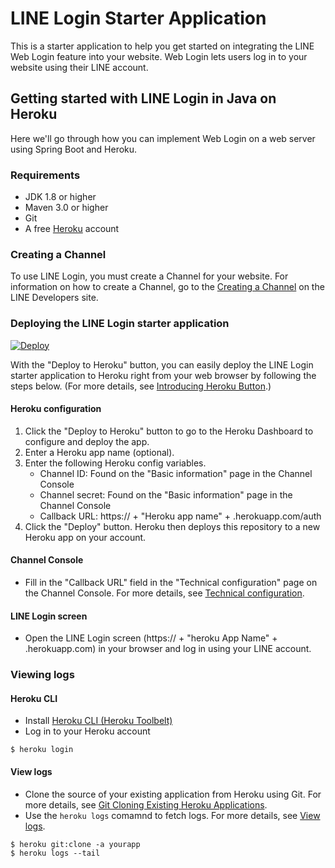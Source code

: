 # LINE Login Starter Application
This is a starter application to help you get started on integrating the LINE Web Login feature into your website. Web Login lets users log in to your website using their LINE account. 

## Getting started with LINE Login in Java on Heroku
Here we'll go through how you can implement Web Login on a web server using Spring Boot and Heroku.

### Requirements

 - JDK 1.8 or higher
 - Maven 3.0 or higher
 - Git
 - A free [Heroku](https://dashboard.heroku.com/) account

### Creating a Channel

To use LINE Login, you must create a Channel for your website. For information on how to create a Channel, go to the [Creating a Channel](https://developers.line.me/web-api/channel-registration) on the LINE Developers site.   

### Deploying the LINE Login starter application

[![Deploy](https://www.herokucdn.com/deploy/button.svg)](https://heroku.com/deploy)

With the "Deploy to Heroku" button, you can easily deploy the LINE Login starter application to Heroku right from your web browser by following the steps below. (For more details, see [Introducing Heroku Button](https://blog.heroku.com/archives/2014/8/7/heroku-button).)

#### Heroku configuration

1. Click the "Deploy to Heroku" button to go to the Heroku Dashboard to configure and deploy the app.
2. Enter a Heroku app name (optional).
3. Enter the following Heroku config variables.
    - Channel ID: Found on the "Basic information" page in the Channel Console
    - Channel secret: Found on the "Basic information" page in the Channel Console
    - Callback URL: https:// + "Heroku app name" + .herokuapp.com/auth
4. Click the "Deploy" button. Heroku then deploys this repository to a new Heroku app on your account.

#### Channel Console

- Fill in the "Callback URL" field in the "Technical configuration" page on the Channel Console. For more details, see [Technical configuration](https://developers.line.me/web-api/technical-configuration).

#### LINE Login screen

- Open the LINE Login screen (https:// + "heroku App Name" + .herokuapp.com) in your browser and log in using your LINE account.

### Viewing logs

#### Heroku CLI
- Install [Heroku CLI (Heroku Toolbelt)](https://devcenter.heroku.com/articles/heroku-cli#download-and-install)
- Log in to your Heroku account
```
$ heroku login
```

#### View logs
- Clone the source of your existing application from Heroku using Git. For more details, see [Git Cloning Existing Heroku Applications](https://devcenter.heroku.com/articles/git-clone-heroku-app).
- Use the `heroku logs` comamnd to fetch logs. For more details, see [View logs](https://devcenter.heroku.com/articles/logging#view-logs).

 ```
$ heroku git:clone -a yourapp 
$ heroku logs --tail
```
